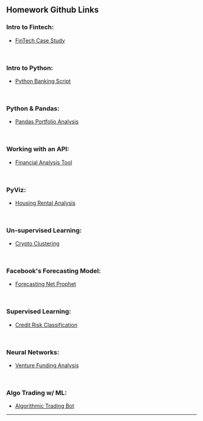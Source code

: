 ## Homework Github Links


### Intro to Fintech:

* [FinTech Case Study](https://github.com/Mun-Min/ASU_Fintech_Case_Study-)

</br>

### Intro to Python:

* [Python Banking Script](https://github.com/Mun-Min/Python_Banking_Script)

</br>

### Python & Pandas:

* [Pandas Portfolio Analysis](https://github.com/Mun-Min/Pandas_Portfolio_Analysis)

</br>

### Working with an API:

* [Financial Analysis Tool](https://github.com/Mun-Min/Financial_Analysis_Tool)

</br>

### PyViz:

* [Housing Rental Analysis](https://github.com/Mun-Min/Housing_Rental_Analysis)

</br>

### Un-supervised Learning:

* [Crypto Clustering](https://github.com/Mun-Min/Crypto_Clustering)

</br>

### Facebook's Forecasting Model:

* [Forecasting Net Prophet](https://github.com/Mun-Min/Forecasting_Net_Prophet)

</br>

### Supervised Learning:

* [Credit Risk Classification](https://github.com/Mun-Min/Credit_Risk_Classification)

</br>

### Neural Networks:

* [Venture Funding Analysis](https://github.com/Mun-Min/Venture_Funding_Analysis)

</br>

### Algo Trading w/ ML:

* [Algorithmic Trading Bot](https://github.com/Mun-Min/ML_Trading_Bot)

---